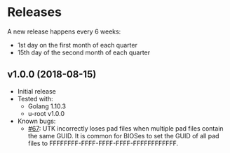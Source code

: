 # Releases

A new release happens every 6 weeks:

- 1st day on the first month of each quarter
- 15th day of the second month of each quarter

## v1.0.0 (2018-08-15)

- Initial release
- Tested with:
  - Golang 1.10.3
  - u-root v1.0.0
- Known bugs:
  - [#67](https://github.com/linuxboot/fiano/issues): UTK incorrectly loses pad
  files when multiple pad files contain the same GUID. It is common for BIOSes
  to set the GUID of all pad files to FFFFFFFF-FFFF-FFFF-FFFF-FFFFFFFFFFFF.
